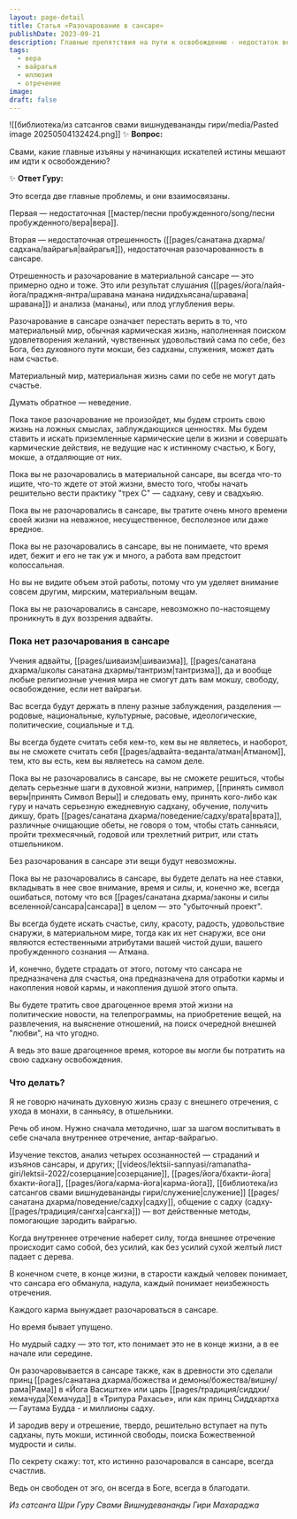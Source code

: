 ```yaml
---
layout: page-detail
title: Статья «Разочарование в сансаре»
publishDate: 2023-09-21
description: Главные препятствия на пути к освобождению - недостаток веры и отрешенности (вайрагьи) от сансары. Пока нет разочарования в материальном мире, человек строит жизнь на ложных ценностях и не способен к глубокой духовной практике. Внутреннее отречение воспитывается через изучение учений, служение и созерцание. Истинная вайрагья приводит к счастью и свободе от эго.
tags:
  - вера
  - вайрагья
  - иллюзия
  - отречение
image: 
draft: false
---
```

![[библиотека/из сатсангов свами вишнудевананды гири/media/Pasted image 20250504132424.png]]
 ✨ **Вопрос:** 

 Свами, какие главные изъяны у начинающих искателей истины мешают им идти к освобождению?

  
 ✨ **Ответ Гуру:** 

 Это всегда две главные проблемы, и они взаимосвязаны.

 Первая — недостаточная [[мастер/песни пробужденного/song/песни пробужденного/вера|вера]].

 Вторая — недостаточная отрешенность ([[pages/санатана дхарма/садхана/вайрагья|вайрагья]]), недостаточная разочарованность в сансаре.

 Отрешенность и разочарование в материальной сансаре — это примерно одно и тоже. Это или результат слушания ([[pages/йога/лайя-йога/праджня-янтра/шравана манана нидидхьясана/шравана|шравана]]) и анализа (мананы), или плод углубления веры.

 Разочарование в сансаре означает перестать верить в то, что материальный мир, обычная кармическая жизнь, наполненная поиском удовлетворения желаний, чувственных удовольствий сама по себе, без Бога, без духовного пути мокши, без садханы, служения, может дать нам счастье.

 Материальный мир, материальная жизнь сами по себе не могут дать счастье.

 Думать обратное — неведение.

 Пока такое разочарование не произойдет, мы будем строить свою жизнь на ложных смыслах, заблуждающихся ценностях. Мы будем ставить и искать приземленные кармические цели в жизни и совершать кармические действия, не ведущие нас к истинному счастью, к Богу, мокше, а отдаляющие от них.

 Пока вы не разочаровались в материальной сансаре, вы всегда что-то ищите, что-то ждете от этой жизни, вместо того, чтобы начать решительно вести практику "трех С" — садхану, севу и свадхьяю.

 Пока вы не разочаровались в сансаре, вы тратите очень много времени своей жизни на неважное, несущественное, бесполезное или даже вредное.

 Пока вы не разочаровались в сансаре, вы не понимаете, что время идет, бежит и его не так уж и много, а работа вам предстоит колоссальная.

 Но вы не видите объем этой работы, потому что ум уделяет внимание совсем другим, мирским, материальным вещам.

 Пока вы не разочаровались в сансаре, невозможно по-настоящему проникнуть в дух воззрения адвайты.

  
### **Пока нет разочарования в сансаре** 

 Учения адвайты, [[pages/шиваизм|шиваизма]], [[pages/санатана дхарма/школы санатана дхармы/тантризм|тантризма]], да и вообще любые религиозные учения мира не смогут дать вам мокшу, свободу, освобождение, если нет вайрагьи.

 Вас всегда будут держать в плену разные заблуждения, разделения — родовые, национальные, культурные, расовые, идеологические, политические, социальные и т.д.

 Вы всегда будете считать себя кем-то, кем вы не являетесь, и наоборот, вы не сможете считать себя [[pages/адвайта-веданта/атман|Атманом]], тем, кто вы есть, кем вы являетесь на самом деле.

 Пока вы не разочаровались в сансаре, вы не сможете решиться, чтобы делать серьезные шаги в духовной жизни, например, [[принять символ веры|принять Символ Веры]] и следовать ему, принять кого-либо как гуру и начать серьезную ежедневную садхану, обучение, получить дикшу, брать [[pages/санатана дхарма/поведение/садху/врата|врата]], различные очищающие обеты, не говоря о том, чтобы стать санньяси, пройти трехмесячный, годовой или трехлетний ритрит, или стать отшельником.

 Без разочарования в сансаре эти вещи будут невозможны.

 Пока вы не разочаровались в сансаре, вы будете делать на нее ставки, вкладывать в нее свое внимание, время и силы, и, конечно же, всегда ошибаться, потому что вся [[pages/санатана дхарма/законы и силы вселенной/сансара|сансара]] в целом — это "убыточный проект".

 Вы всегда будете искать счастье, силу, красоту, радость, удовольствие снаружи, в материальном мире, тогда как их нет снаружи, все они являются естественными атрибутами вашей чистой души, вашего пробужденного сознания — Атмана.

 И, конечно, будете страдать от этого, потому что сансара не предназначена для счастья, она предназначена для отработки кармы и накопления новой кармы, и накопления душой этого опыта.

 Вы будете тратить свое драгоценное время этой жизни на политические новости, на телепрограммы, на приобретение вещей, на развлечения, на выяснение отношений, на поиск очередной внешней "любви", на что угодно.

 А ведь это ваше драгоценное время, которое вы могли бы потратить на свою садхану освобождения.

  
### **Что делать?** 

 Я не говорю начинать духовную жизнь сразу с внешнего отречения, с ухода в монахи, в санньясу, в отшельники.

 Речь об ином. Нужно сначала методично, шаг за шагом воспитывать в себе сначала внутреннее отречение, антар-вайрагью.

 Изучение текстов, анализ четырех осознанностей — страданий и изъянов сансары, и других; [[videos/lektsii-sannyasi/ramanatha-giri/lektsii-2022/созерцание|созерцание]], [[pages/йога/бхакти-йога|бхакти-йога]], [[pages/йога/карма-йога|карма-йога]], [[библиотека/из сатсангов свами вишнудевананды гири/служение|служение]] [[pages/санатана дхарма/поведение/садху|садху]], общение с садху (садху-[[pages/традиция/сангха|сангха]]) — вот действенные методы, помогающие зародить вайрагью.

 Когда внутреннее отречение наберет силу, тогда внешнее отречение происходит само собой, без усилий, как без усилий сухой желтый лист падает с дерева.

 В конечном счете, в конце жизни, в старости каждый человек понимает, что сансара его обманула, надула, каждый понимает неизбежность отречения.

 Каждого карма вынуждает разочароваться в сансаре.

 Но время бывает упущено.

 Но мудрый садху — это тот, кто понимает это не в конце жизни, а в ее начале или середине.

 Он разочаровывается в сансаре также, как в древности это сделали принц [[pages/санатана дхарма/божества и демоны/божества/вишну/рама|Рама]] в «Йога Васиштхе» или царь [[pages/традиция/сиддхи/хемачуда|Хемачуда]] в «Трипура Рахасье», или как принц Сиддхартха — Гаутама Будда - и миллионы садху.

 И зародив веру и отрешение, твердо, решительно вступает на путь садханы, путь мокши, истинной свободы, поиска Божественной мудрости и силы.

 По секрету скажу: тот, кто истинно разочаровался в сансаре, всегда счастлив.

 Ведь он свободен от эго, он всегда в Боге, всегда в благодати.

*Из сатсанга Шри Гуру Свами Вишнудевананды Гири Махараджа*
